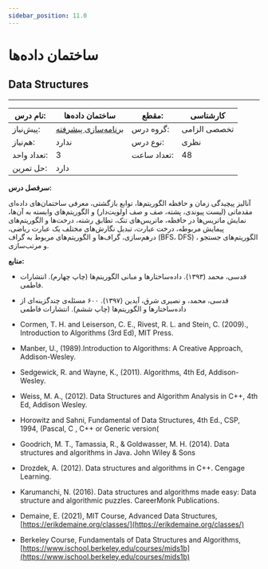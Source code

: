 ```yaml
---
sidebar_position: 11.0
---
```

# ساختمان داده‌ها
## Data Structures
_______________________________________________________________________________
| نام درس:    | ساختمان داده‌ها                                             | مقطع:       | کارشناسی     |
| ----------- | ----------------------------------------------------------- | ----------- | ------------ |
| پیش‌نیاز:   | [برنامه‌سازی پیشرفته](../mandatory/Advanced-Programming.md) | گروه درس:   | تخصصی الزامی |
| هم‌نیاز:    | ندارد                                                       | نوع درس:    | نظری         |
| تعداد واحد: | 3                                                           | تعداد ساعت: | 48           |
| حل تمرین:   |  دارد                                                       |             |              |

**سرفصل درس:**

آنالیز پیچیدگی زمان و حافظه الگوریتم‌ها، توابع بازگشتی، معرفی ساختمان‌های داده‌ای مقدماتی (لیست پیوندی، پشته، صف و صف اولویت‌دار) و الگوریتم‌های وابسته به آن‌ها،  نمایش ماتریس‌ها در حافظه، ماتریس‌های تنک،‌ تطابق رشته، درخت‌ها و الگوریتم‌های پیمایش مربوطه، درخت عبارت، تبدیل نگارش‌های مختلف یک عبارت ریاضی، درهم‌سازی، گراف‌ها و الگوریتم‌های مربوط به گراف (BFS، DFS) ، الگوریتم‌های جستجو و مرتب‌سازی.

**منابع:**

- قدسی، محمد (۱۳۹۳). داده‌ساختارها و مبانی الگوریتم‌ها (چاپ چهارم). انتشارات فاطمی.

- قدسی، محمد، و نصیری شرق، آیدین (۱۳۹۷). ۶۰۰ مسئله‌ی چندگزینه‌ای از داده‌ساختارها و الگوریتم‌ها (چاپ ششم). انتشارات فاطمی

- Cormen, T. H. and Leiserson, C. E., Rivest, R. L. and Stein, C. (2009)., Introduction to Algorithms (3rd Ed), MIT Press. 

- Manber, U.,  (1989).Introduction to Algorithms: A Creative Approach, Addison-Wesley. 

- Sedgewick, R. and Wayne, K., (2011). Algorithms, 4th Ed, Addison-Wesley.

- Weiss, M. A., (2012). Data Structures and Algorithm Analysis in C++, 4th Ed, Addison Wesley. 

- Horowitz and Sahni, Fundamental of Data Structures, 4th Ed., CSP, 1994, (Pascal, C , C++ or Generic version(

- Goodrich, M. T., Tamassia, R., & Goldwasser, M. H. (2014). Data structures and algorithms in Java. John Wiley & Sons

- Drozdek, A. (2012). Data structures and algorithms in C++. Cengage Learning.

- Karumanchi, N. (2016). Data structures and algorithms made easy: Data structure and algorithmic puzzles. CareerMonk Publications.

- Demaine, E. (2021), MIT Course, Advanced Data Structures, [https://erikdemaine.org/classes/](https://erikdemaine.org/classes/)

- Berkeley Course, Fundamentals of Data Structures and Algorithms,  [https://www.ischool.berkeley.edu/courses/mids1b](https://www.ischool.berkeley.edu/courses/mids1b)
